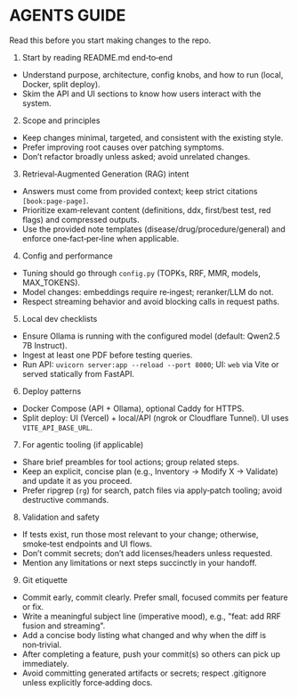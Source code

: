 AGENTS GUIDE
============

Read this before you start making changes to the repo.

1) Start by reading README.md end‑to‑end
- Understand purpose, architecture, config knobs, and how to run (local, Docker, split deploy).
- Skim the API and UI sections to know how users interact with the system.

2) Scope and principles
- Keep changes minimal, targeted, and consistent with the existing style.
- Prefer improving root causes over patching symptoms.
- Don’t refactor broadly unless asked; avoid unrelated changes.

3) Retrieval‑Augmented Generation (RAG) intent
- Answers must come from provided context; keep strict citations `[book:page-page]`.
- Prioritize exam‑relevant content (definitions, ddx, first/best test, red flags) and compressed outputs.
- Use the provided note templates (disease/drug/procedure/general) and enforce one‑fact‑per‑line when applicable.

4) Config and performance
- Tuning should go through `config.py` (TOPKs, RRF, MMR, models, MAX_TOKENS).
- Model changes: embeddings require re‑ingest; reranker/LLM do not.
- Respect streaming behavior and avoid blocking calls in request paths.

5) Local dev checklists
- Ensure Ollama is running with the configured model (default: Qwen2.5 7B Instruct).
- Ingest at least one PDF before testing queries.
- Run API: `uvicorn server:app --reload --port 8000`; UI: `web` via Vite or served statically from FastAPI.

6) Deploy patterns
- Docker Compose (API + Ollama), optional Caddy for HTTPS.
- Split deploy: UI (Vercel) + local/API (ngrok or Cloudflare Tunnel). UI uses `VITE_API_BASE_URL`.

7) For agentic tooling (if applicable)
- Share brief preambles for tool actions; group related steps.
- Keep an explicit, concise plan (e.g., Inventory → Modify X → Validate) and update it as you proceed.
- Prefer ripgrep (`rg`) for search, patch files via apply‑patch tooling; avoid destructive commands.

8) Validation and safety
- If tests exist, run those most relevant to your change; otherwise, smoke‑test endpoints and UI flows.
- Don’t commit secrets; don’t add licenses/headers unless requested.
- Mention any limitations or next steps succinctly in your handoff.

9) Git etiquette
- Commit early, commit clearly. Prefer small, focused commits per feature or fix.
- Write a meaningful subject line (imperative mood), e.g., "feat: add RRF fusion and streaming".
- Add a concise body listing what changed and why when the diff is non‑trivial.
- After completing a feature, push your commit(s) so others can pick up immediately.
- Avoid committing generated artifacts or secrets; respect .gitignore unless explicitly force‑adding docs.
